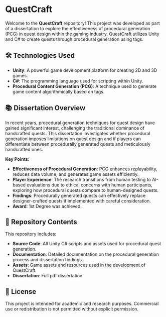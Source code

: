 # QuestCraft

Welcome to the **QuestCraft** repository! This project was developed as part of a dissertation to explore the effectiveness of procedural generation (PCG) in quest design within the gaming industry. QuestCraft utilizes Unity and C# to create quests through procedural generation using tags.

## 🛠️ Technologies Used

- **Unity**: A powerful game development platform for creating 2D and 3D games.
- **C#**: The programming language used for scripting within Unity.
- **Procedural Content Generation (PCG)**: A technique used to generate game content algorithmically based on tags.

## 📚 Dissertation Overview

In recent years, procedural generation techniques for quest design have gained significant interest, challenging the traditional dominance of handcrafted quests. This dissertation investigates whether procedural generation imposes limitations on quest design and if players can differentiate between procedurally generated quests and meticulously handcrafted ones.

**Key Points:**

- **Effectiveness of Procedural Generation**: PCG enhances replayability, reduces data volume, and generates game assets efficiently.
- **Player Experience**: The research transitions from human testing to AI-based evaluations due to ethical concerns with human participants, exploring how procedural quests compare to human-designed quests.
- **Findings**: Procedurally generated quests can effectively replace designer-crafted quests if implemented with careful consideration.
- **Award**: 1st Degree was achieved. 

## 📂 Repository Contents

This repository includes:

- **Source Code**: All Unity C# scripts and assets used for procedural quest generation.
- **Documentation**: Detailed documentation on the procedural generation process and dissertation findings.
- **Assets**: Game assets and resources used in the development of QuestCraft.
- **Dissertation**: Full pdf dissertation.

## 📜 License

This project is intended for academic and research purposes. Commercial use or redistribution is not permitted without explicit permission.



